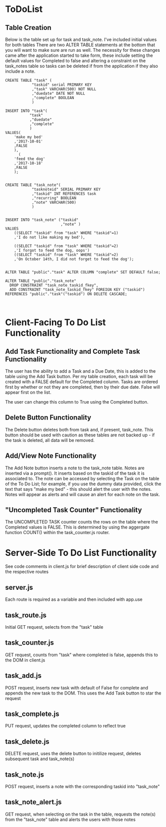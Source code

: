 # ToDoList

## Table Creation
Below is the table set up for task and task_note.
I've included initial values for both tables
There are two ALTER TABLE statements at the bottom that you will want to make sure are run as well. 
The necessity for these changes came after the application started to take form, these include setting the default values for Completed to false and altering a constraint on the task_notes table so tasks can be deleted if from the application if they also include a note.

```
CREATE TABLE "task" (
			"taskid" serial PRIMARY KEY
			,"task" VARCHAR(500) NOT NULL
			,"duedate" DATE NOT NULL
			,"complete" BOOLEAN		
			)

INSERT INTO "task"(
		   "task"
		   ,"duedate"
		   ,"complete"
		   )
VALUES(
	'make my bed'
	,'2017-10-01'
	,FALSE
	),
      (
	'feed the dog'
	,'2017-10-18'
	,FALSE
	);


CREATE TABLE "task_note"(
			"tasknoteid" SERIAL PRIMARY KEY		
			,"taskid" INT REFERENCES task
			,"recurring" BOOLEAN
			,"note" VARCHAR(500)				
			)


INSERT INTO "task_note" ("taskid"
                         ,"note" ) 
VALUES
    ((SELECT "taskid" from "task" WHERE "taskid"=1)
    ,'I do not like making my bed'),
    
    ((SELECT "taskid" from "task" WHERE "taskid"=2)
    ,'I forgot to feed the dog, oops')
    ((SELECT "taskid" from "task" WHERE "taskid"=2)
    ,'On October 14th, I did not forget to feed the dog');
    

ALTER TABLE "public"."task" ALTER COLUMN "complete" SET DEFAULT false;

ALTER TABLE "public"."task_note"
  DROP CONSTRAINT "task_note_taskid_fkey",
  ADD CONSTRAINT "task_note_taskid_fkey" FOREIGN KEY ("taskid") REFERENCES "public"."task"("taskid") ON DELETE CASCADE;



```

# Client-Facing To Do List Functionality

## Add Task Functionality and Complete Task Functionality

The user has the ability to add a Task and a Due Date, this is added to the table using the Add Task button.
Per my table creation, each task will be created with a FALSE default for the Completed column.
Tasks are ordered first by whether or not they are completed, then by their due date. False will appear first on the list.

The user can change this column to True using the Completed button.

## Delete Button Functionality

The Delete button deletes both from task and, if present, task_note.
This button should be used with caution as these tables are not backed up - if the task is deleted, all data will be removed.

## Add/View Note Functionality

The Add Note button inserts a note to the task_note table.
Notes are inserted via a prompt().
It inserts based on the taskid of the task it is associated to.
The note can be accessed by selecting the Task on the table of the To Do List; for example, if you use the dummy data provided, click the text that says "make my bed" - this should alert the user with the notes.
Notes will appear as alerts and will cause an alert for each note on the task.

## "Uncompleted Task Counter" Functionality

The UNCOMPLETED TASK counter counts the rows on the table where the Completed values is FALSE.
This is determined by using the aggergate function COUNT() within the task_counter.js router.

# Server-Side To Do List Functionality

See code comments in client.js for brief description of client side code and the respective routes

## server.js

Each route is required as a variable and then included with app.use

## task_route.js

Initial GET request, selects from the "task" table

## task_counter.js

GET request, counts from "task" where completed is false, appends this to the DOM in client.js

## task_add.js

POST request, inserts new task with default of False for complete and appends the new task to the DOM. This uses the Add Task button to star the request

## task_complete.js

PUT request, updates the completed column to reflect true

## task_delete.js

DELETE request, uses the delete button to initilize request, deletes subsequent task and task_note(s)

## task_note.js

POST request, inserts a note with the corresponding taskid into "task_note"

## task_note_alert.js

GET request, when selecting on the task in the table, requests the note(s) from the "task_note" table and alerts the users with those notes

